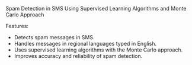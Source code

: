 Spam Detection in SMS Using Supervised Learning Algorithms and Monte Carlo Approach

Features:
- Detects spam messages in SMS.
- Handles messages in regional languages typed in English.
- Uses supervised learning algorithms with the Monte Carlo approach.
- Improves accuracy and reliability of spam detection.
